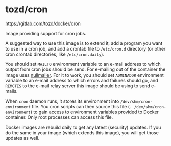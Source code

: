 # tozd/cron

<https://gitlab.com/tozd/docker/cron>

Image providing support for cron jobs.

A suggested way to use this image is to extend it, add a program you want
to use in a cron job, and add a crontab file to `/etc/cron.d` directory
(or other cron crontab directories, like `/etc/cron.daily`).

You should set `MAILTO` environment variable to an e-mail address to which output from cron jobs should be send.
For e-mailing out of the container the image uses [nullmailer](http://untroubled.org/nullmailer/).
For it to work, you should set `ADMINADDR` environment variable to an e-mail address to which errors and failures should
go, and `REMOTES` to the e-mail relay server this image should be using to send e-mails.

When `cron` daemon runs, it stores its environment into `/dev/shm/cron-environment` file.
You cron scripts can then source this file (`. /dev/shm/cron-environment`) to gain access
to environment variables provided to Docker container. Only root processes can access this file.

Docker images are rebuild daily to get any latest (security) updates.
If you do the same in your image (which extends this image), you will
get those updates as well.
